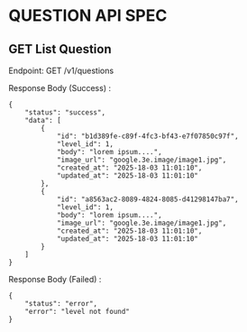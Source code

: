 # QUESTION API SPEC

## GET List Question

Endpoint: GET /v1/questions

Response Body (Success) :

```
{
	"status": "success",
	"data": [
		{
			"id": "b1d389fe-c89f-4fc3-bf43-e7f07850c97f",
			"level_id": 1,
			"body": "lorem ipsum....",
			"image_url": "google.3e.image/image1.jpg",
			"created_at": "2025-18-03 11:01:10",
			"updated_at": "2025-18-03 11:01:10"
		},
		{
			"id": "a8563ac2-8089-4824-8085-d41298147ba7",
			"level_id": 1,
			"body": "lorem ipsum....",
			"image_url": "google.3e.image/image1.jpg",
			"created_at": "2025-18-03 11:01:10",
			"updated_at": "2025-18-03 11:01:10"
		}
	]
}
```

Response Body (Failed) :

```
{
	"status": "error",
	"error": "level not found"
}
```
